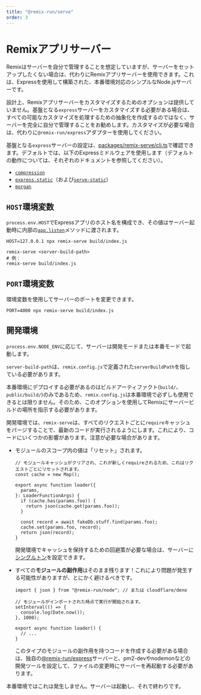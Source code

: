 ```yaml
---
title: "@remix-run/serve"
order: 3
---
```


# Remixアプリサーバー

Remixはサーバーを自分で管理することを想定していますが、サーバーをセットアップしたくない場合は、代わりにRemixアプリサーバーを使用できます。これは、Expressを使用して構築された、本番環境対応のシンプルなNode.jsサーバーです。

設計上、Remixアプリサーバーをカスタマイズするためのオプションは提供していません。基盤となる`express`サーバーをカスタマイズする必要がある場合は、すべての可能なカスタマイズを処理するための抽象化を作成するのではなく、サーバーを完全に自分で管理することをお勧めします。カスタマイズが必要な場合は、代わりに`@remix-run/express`アダプターを使用してください。

基盤となる`express`サーバーの設定は、[packages/remix-serve/cli.ts][remix-serve-code]で確認できます。デフォルトでは、以下のExpressミドルウェアを使用します（デフォルトの動作については、それぞれのドキュメントを参照してください）。

- [`compression`][compression]
- [`express.static`][express-static]（および[`serve-static`][serve-static]）
- [`morgan`][morgan]

## `HOST`環境変数

`process.env.HOST`でExpressアプリのホスト名を構成でき、その値はサーバー起動時に内部の[`app.listen`][express-listen]メソッドに渡されます。

```shellscript nonumber
HOST=127.0.0.1 npx remix-serve build/index.js
```

```shellscript nonumber
remix-serve <server-build-path>
# 例：
remix-serve build/index.js
```

## `PORT`環境変数

環境変数を使用してサーバーのポートを変更できます。

```shellscript nonumber
PORT=4000 npx remix-serve build/index.js
```

## 開発環境

`process.env.NODE_ENV`に応じて、サーバーは開発モードまたは本番モードで起動します。

`server-build-path`は、`remix.config.js`で定義された`serverBuildPath`を指している必要があります。

本番環境にデプロイする必要があるのはビルドアーティファクト(`build/`、`public/build/`)のみであるため、`remix.config.js`は本番環境で必ずしも使用できるとは限りません。そのため、このオプションを使用してRemixにサーバービルドの場所を指示する必要があります。

開発環境では、`remix-serve`は、すべてのリクエストごとに`require`キャッシュをパージすることで、最新のコードが実行されるようにします。これにより、コードにいくつかの影響があります。注意が必要な場合があります。

- モジュールのスコープ内の値は「リセット」されます。

  ```tsx lines=[1-3]
  // モジュールキャッシュがクリアされ、これが新しくrequireされるため、これはリクエストごとにリセットされます。
  const cache = new Map();

  export async function loader({
    params,
  }: LoaderFunctionArgs) {
    if (cache.has(params.foo)) {
      return json(cache.get(params.foo));
    }

    const record = await fakeDb.stuff.find(params.foo);
    cache.set(params.foo, record);
    return json(record);
  }
  ```

  開発環境でキャッシュを保持するための回避策が必要な場合は、サーバーに[シングルトン][singleton]を設定できます。

- すべての**モジュールの副作用**はそのまま残ります！これにより問題が発生する可能性がありますが、とにかく避けるべきです。

  ```tsx lines=[3-6]
  import { json } from "@remix-run/node"; // または cloudflare/deno

  // モジュールがインポートされた時点で実行が開始されます。
  setInterval(() => {
    console.log(Date.now());
  }, 1000);

  export async function loader() {
    // ...
  }
  ```

  このタイプのモジュールの副作用を持つコードを作成する必要がある場合は、独自の[@remix-run/express][remix-run-express]サーバーと、pm2-devやnodemonなどの開発ツールを設定して、ファイルの変更時にサーバーを再起動する必要があります。

本番環境ではこれは発生しません。サーバーは起動し、それで終わりです。

[remix-run-express]: ./adapter#createrequesthandler
[singleton]: ../guides/manual-mode#keeping-in-memory-server-state-across-rebuilds
[express-listen]: https://expressjs.com/en/api.html#app.listen
[remix-serve-code]: https://github.com/remix-run/remix/blob/main/packages/remix-serve/cli.ts
[compression]: https://expressjs.com/en/resources/middleware/compression.html
[express-static]: https://expressjs.com/en/4x/api.html#express.static
[serve-static]: https://expressjs.com/en/resources/middleware/serve-static.html
[morgan]: https://expressjs.com/en/resources/middleware/morgan.html

